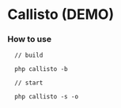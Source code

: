 # Callisto (DEMO)

### How to use

```shell
  // build 
  
  php callisto -b
```

```shell
  // start
  
  php callisto -s -o
```
